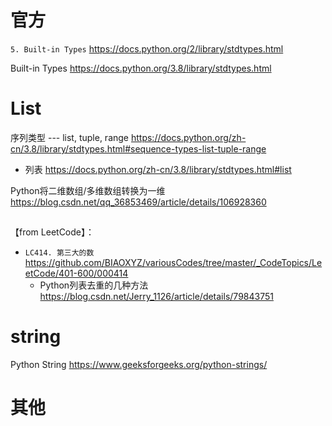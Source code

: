 
# 官方

`5. Built-in Types` https://docs.python.org/2/library/stdtypes.html

Built-in Types https://docs.python.org/3.8/library/stdtypes.html

# List

序列类型 --- list, tuple, range https://docs.python.org/zh-cn/3.8/library/stdtypes.html#sequence-types-list-tuple-range
- 列表 https://docs.python.org/zh-cn/3.8/library/stdtypes.html#list

Python将二维数组/多维数组转换为一维 https://blog.csdn.net/qq_36853469/article/details/106928360

## 

【from LeetCode】：
- `LC414. 第三大的数` https://github.com/BIAOXYZ/variousCodes/tree/master/_CodeTopics/LeetCode/401-600/000414
  * Python列表去重的几种方法 https://blog.csdn.net/Jerry_1126/article/details/79843751

# string

Python String https://www.geeksforgeeks.org/python-strings/

# 其他
